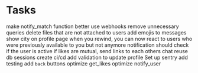 # Tasks

make notify_match function better
use webhooks
remove unnecessary queries
delete files that are not attached to users
add emojis to messages
show city on profile page
when you rewind, you can now react to users who were previously available to you but not anymore
notification should check if the user is active
if likes are mutual, send links to each others chat
reuse db sessions
create ci/cd
add validation to update profile
Set up sentry
add testing
add `back` buttons
optimize get_likes
optimize notify_user

